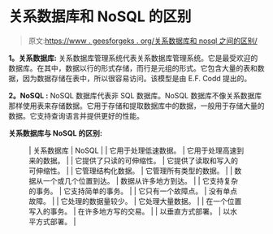 # 关系数据库和 NoSQL 的区别

> 原文:[https://www . geesforgeks . org/关系数据库和 nosql 之间的区别/](https://www.geeksforgeeks.org/difference-between-relational-database-and-nosql/)

**1。关系数据库:**
关系数据库管理系统代表关系数据库管理系统。它是最受欢迎的数据库。在其中，数据以行的形式存储，而行是元组的形式。它包含大量的表和数据，因为数据存储在表中，所以很容易访问。该模型是由 E.F. Codd 提出的。

**2。NoSQL :**
NoSQL 数据库代表非 SQL 数据库。NoSQL 数据库不像关系数据库那样使用表来存储数据。它用于存储和提取数据库中的数据，一般用于存储大量的数据。它支持查询语言并提供更好的性能。

**关系数据库与 NoSQL 的区别:**

<figure class="table">

| 关系数据库 | NoSQL |
| 它用于处理低速数据。 | 它用于处理高速到来的数据。 |
| 它提供了只读的可伸缩性。 | 它提供了读取和写入的可伸缩性。 |
| 它管理结构化数据。 | 它管理所有类型的数据。 |
| 数据从一个或几个位置到达。 | 数据从许多地方到达。 |
| 它支持复杂的事务。 | 它支持简单的事务。 |
| 它只有一个故障点。 | 没有单点故障。 |
| 它处理的数据量较少。 | 它处理大量数据。 |
| 在一个位置写入的事务。 | 在许多地方写的交易。 |
| 以垂直方式部署。 | 以水平方式部署。 |

</figure>